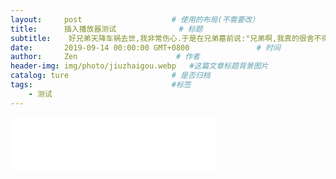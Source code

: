 ```yaml
---
layout:     post                    # 使用的布局(不需要改）
title:      插入播放器测试              # 标题
subtitle:    好兄弟天降车祸去世,我非常伤心.于是在兄弟墓前说:"兄弟啊,我真的很舍不得你啊!我媳妇已经怀孕八个月了,很快就要生了,要不你直接投胎过来吧."一个多月后,媳妇生了个大胖小子,孩子一天天长大,越看孩子越觉得长得像我兄弟.心里很高兴,感觉自己的许愿成真了.  #副标题
date:       2019-09-14 00:00:00 GMT+0800               # 时间
author:     Zen                      # 作者
header-img: img/photo/jiuzhaigou.webp   #这篇文章标题背景图片
catalog: ture                       # 是否归档
tags:                               #标签
    - 测试
---
```

<iframe frameborder="yes" border="0" marginwidth="0" marginheight="0" width=330 height=86 src="//music.163.com/outchain/player?type=2&id=1340075012&auto=1&height=66"></iframe>
